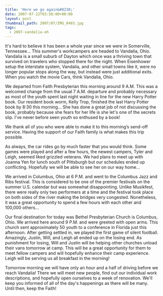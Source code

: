 ```yaml
---
title: 'Here we go again&#8230;'
date: 2007-07-22T03:58:00+00:00
layout: post
thumbnail_path: 2007/07/IMG_0493.jpg
tags:
  - 2007-vandalia-oh
---
```

It's hard to believe it has been a whole year since we were in Somerville, Tennessee&hellip; This summer's workcampers are headed to Vandalia, Ohio. Vandalia is a small suburb of Dayton which once was a thriving town that survived on travelers who stopped there for the night. When Eisenhower setup the interstate system, Vandalia, and other small towns like it, were no longer popular stops along the way, but instead were just additional exits. When you watch the movie Cars, think Vandalia, Ohio.

We departed from Faith Presbyterian this morning around 9 A.M. This was a welcomed change from the usual 7 A.M. departure and probably necessary as most of the youth spent last night waiting in line for the new Harry Potter book. Our resident book worm, Kelly Trop, finished the last Harry Potter book by 8:30 this morning&hellip; She has done a great job of not discussing the book, probably because she fears for her life is she let's one of the secrets slip. I've never before seen youth so enthused by a book!

We thank all of you who were able to make it to this morning&#8217;s send-off service. Having the support of our Faith family is what makes this trip possible. 

As always, the car rides go by much faster that you would think. Some games were played and after a few hours, the newest campers, Tyler and Leigh, seemed liked grizzled veterans. We had plans to meet up with Joanna Yen for lunch south of Pittsburgh but our schedules ended up conflicting. Hopefully we will be able to see her on our way home&hellip; 

We arrived in Columbus, Ohio at 6 P.M. and went to the Columbus Jazz and Ribs festival. This is considered to be one of the premier festivals on the summer U.S. calendar but was somewhat disappointing. Unlike Musikfest, there were really only two performers at a time and the festival took place on both sides of the river making the bridges very congested. Nonetheless, it was a great opportunity to spend a few hours with each other and 100,000 others&hellip;

Our final destination for today was Bethel Presbyterian Church is Columbus, Ohio. We arrived here around 9 P.M. and were greeted with open arms. This church sent approximately 50 youth to a conference in Florida just this afternoon. After getting settled in, we played the first game of silent football. Amazingly, Justin, Will, and Leigh all ended up on the losing end. As punishment for losing, Will and Justin will be helping other churches unload their vans tomorrow at camp. This will be a great opportunity for them to meet fellow campers and will hopefully enhance their camp experience. Leigh will be serving us all breakfast in the morning!

Tomorrow morning we will have only an hour and a half of driving before we reach Vandalia! There we will meet new people, find out our individual work descriptions, and hopefully open ourselves to a week of renovation. We'll keep you informed of all of the day's happenings as there will be many. Until then, keep the Faith!